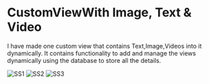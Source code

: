 # CustomViewWith Image, Text & Video
 I have made one custom view that contains Text,Image,Videos into it dynamically. It contains functionality to add and manage the views dynamically using the database to store all the details.

![SS1](http://2.bp.blogspot.com/-6HPRdRIkZvo/VRuVVOwC68I/AAAAAAAABCI/G3ySUeCCzjs/s1600/4.png)
![SS2](http://1.bp.blogspot.com/-FLGgP4A_gaw/VRuVYErLJ5I/AAAAAAAABCQ/caf8T6nwgZ0/s1600/2.png)
![SS3](http://1.bp.blogspot.com/-ekoAKe8PBtM/VRuVb5TgKsI/AAAAAAAABCg/pW44-rxsDrE/s1600/3.png)
